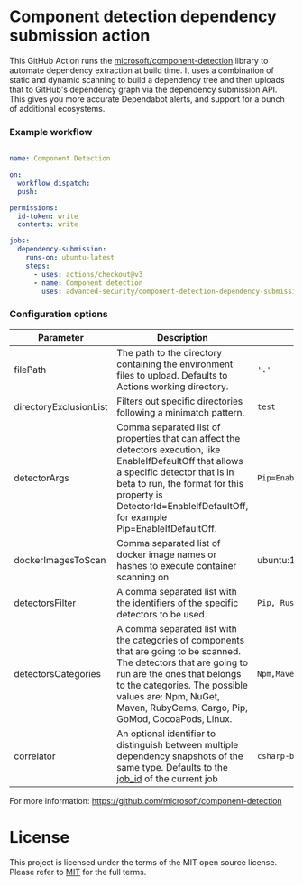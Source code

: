 # Component detection dependency submission action

This GitHub Action runs the [microsoft/component-detection](https://github.com/microsoft/component-detection) library to automate dependency extraction at build time. It uses a combination of static and dynamic scanning to build a dependency tree and then uploads that to GitHub's dependency graph via the dependency submission API. This gives you more accurate Dependabot alerts, and support for a bunch of additional ecosystems.

### Example workflow

```yaml

name: Component Detection

on:
  workflow_dispatch:
  push:

permissions:
  id-token: write
  contents: write

jobs:
  dependency-submission:
    runs-on: ubuntu-latest
    steps:
      - uses: actions/checkout@v3
      - name: Component detection
        uses: advanced-security/component-detection-dependency-submission-action@v0.0.3
```

### Configuration options

| Parameter | Description | Example |
| --- | --- | --- |
filePath | The path to the directory containing the environment files to upload. Defaults to Actions working directory. | `'.'`
directoryExclusionList | Filters out specific directories following a minimatch pattern. | `test`
detectorArgs | Comma separated list of properties that can affect the detectors execution, like EnableIfDefaultOff that allows a specific detector that is in beta to run, the format for this property is DetectorId=EnableIfDefaultOff, for example Pip=EnableIfDefaultOff. | `Pip=EnableIfDefaultOff`
dockerImagesToScan |Comma separated list of docker image names or hashes to execute container scanning on |  ubuntu:16.04,56bab49eef2ef07505f6a1b0d5bd3a601dfc3c76ad4460f24c91d6fa298369ab |
detectorsFilter | A comma separated list with the identifiers of the specific detectors to be used. | `Pip, RustCrateDetector`
detectorsCategories | A comma separated list with the categories of components that are going to be scanned. The detectors that are going to run are the ones that belongs to the categories. The possible values are: Npm, NuGet, Maven, RubyGems, Cargo, Pip, GoMod, CocoaPods, Linux. | `Npm,Maven,Pip`
correlator | An optional identifier to distinguish between multiple dependency snapshots of the same type. Defaults to the [job_id](https://docs.github.com/en/actions/using-workflows/workflow-syntax-for-github-actions#jobsjob_id) of the current job | `csharp-backend`

For more information: https://github.com/microsoft/component-detection

# License
This project is licensed under the terms of the MIT open source license. Please refer to [MIT](LICENSE.md) for the full terms.
